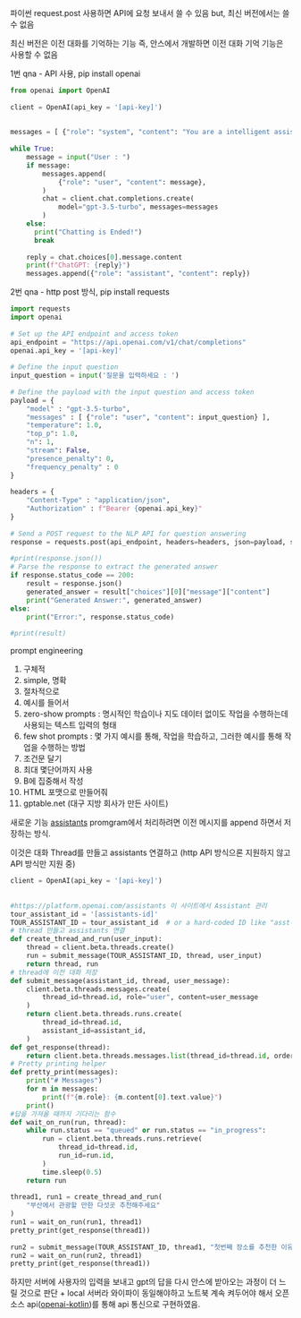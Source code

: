 
파이썬 
request.post 사용하면 API에 요청 보내서 쓸 수 있음
but, 최신 버전에서는 쓸 수 없음

최신 버전은 이전 대화를 기억하는 기능
즉, 안스에서 개발하면 이전 대화 기억 기능은 사용할 수 없음

1번 qna - API 사용, pip install openai
```python
from openai import OpenAI  
  
client = OpenAI(api_key = '[api-key]')  
  
  
messages = [ {"role": "system", "content": "You are a intelligent assistant."} ]  
  
while True:  
    message = input("User : ")  
    if message:  
        messages.append(  
            {"role": "user", "content": message},  
        )  
        chat = client.chat.completions.create(  
            model="gpt-3.5-turbo", messages=messages  
        )  
    else:  
      print("Chatting is Ended!")  
      break  
  
    reply = chat.choices[0].message.content  
    print(f"ChatGPT: {reply}")  
    messages.append({"role": "assistant", "content": reply})
```

2번 qna - http post 방식, pip install requests
```python
import requests  
import openai  
  
# Set up the API endpoint and access token  
api_endpoint = "https://api.openai.com/v1/chat/completions"  
openai.api_key = '[api-key]'  
  
# Define the input question  
input_question = input('질문을 입력하세요 : ')  
  
# Define the payload with the input question and access token  
payload = {  
    "model" : "gpt-3.5-turbo",  
    "messages" : [ {"role": "user", "content": input_question} ],  
    "temperature": 1.0,  
    "top_p": 1.0,  
    "n": 1,  
    "stream": False,  
    "presence_penalty": 0,  
    "frequency_penalty" : 0  
}  
  
headers = {  
    "Content-Type" : "application/json",  
    "Authorization" : f"Bearer {openai.api_key}"  
}  
  
# Send a POST request to the NLP API for question answering  
response = requests.post(api_endpoint, headers=headers, json=payload, stream = False)  
  
#print(response.json())  
# Parse the response to extract the generated answer  
if response.status_code == 200:  
    result = response.json()  
    generated_answer = result["choices"][0]["message"]["content"]  
    print("Generated Answer:", generated_answer)  
else:  
    print("Error:", response.status_code)  
  
#print(result)
```


prompt engineering
1. 구체적
2. simple, 명확
3.  절차적으로
4. 예시를 들어서
5. zero-show prompts : 
	명시적인 학습이나 지도 데이터 없이도 작업을 수행하는데 사용되는 텍스트 입력의 형태
6. few shot prompts : 
	몇 가지 예시를 통해, 작업을 학습하고, 그러한 예시를 통해 작업을 수행하는 방법
7. 조건문 달기
8. 최대 몇단어까지 사용
9. B에 집중해서 작성
10. HTML 포맷으로 만들어줘
11. gptable.net (대구 지방 회사가 만든 사이트)


새로운 기능 [assistants]([https://platform.openai.com/assistants](https://platform.openai.com/assistants)) 
promgram에서 처리하려면 이전 메시지를 append 하면서 저장하는 방식.

이것은 대화 Thread를 만들고 assistants 연결하고 
(http API 방식으론 지원하지 않고 API 방식만 지원 중)
```python
client = OpenAI(api_key = '[api-key]')  
  
  
#https://platform.openai.com/assistants 이 사이트에서 Assistant 관리  
tour_assistant_id = '[assistants-id]'  
TOUR_ASSISTANT_ID = tour_assistant_id  # or a hard-coded ID like "asst-..."
# thread 만들고 assistants 연결
def create_thread_and_run(user_input):  
    thread = client.beta.threads.create()  
    run = submit_message(TOUR_ASSISTANT_ID, thread, user_input)  
    return thread, run
# thread에 이전 대화 저장
def submit_message(assistant_id, thread, user_message):  
    client.beta.threads.messages.create(  
        thread_id=thread.id, role="user", content=user_message  
    )  
    return client.beta.threads.runs.create(  
        thread_id=thread.id,  
        assistant_id=assistant_id,  
    )
def get_response(thread):  
    return client.beta.threads.messages.list(thread_id=thread.id, order="asc")  
# Pretty printing helper  
def pretty_print(messages):  
    print("# Messages")  
    for m in messages:  
        print(f"{m.role}: {m.content[0].text.value}")  
    print()  
#답을 가져올 때까지 기다리는 함수  
def wait_on_run(run, thread):  
    while run.status == "queued" or run.status == "in_progress":  
        run = client.beta.threads.runs.retrieve(  
            thread_id=thread.id,  
            run_id=run.id,  
        )  
        time.sleep(0.5)  
    return run  
  
thread1, run1 = create_thread_and_run(  
    "부산에서 관광할 만한 다섯곳 추천해주세요"  
)  
run1 = wait_on_run(run1, thread1)  
pretty_print(get_response(thread1))  
  
run2 = submit_message(TOUR_ASSISTANT_ID, thread1, "첫번째 장소를 추천한 이유는?")  
run2 = wait_on_run(run2, thread1)  
pretty_print(get_response(thread1))
```

하지만 서버에 사용자의 입력을 보내고 gpt의 답을 다시 안스에 받아오는 과정이 더 느릴 것으로 판단 + local 서버라 와이파이 동일해야하고 노트북 계속 켜두어야 해서 오픈소스 api([openai-kotlin](https://github.com/aallam/openai-kotlin))를 통해 api 통신으로 구현하였음.

